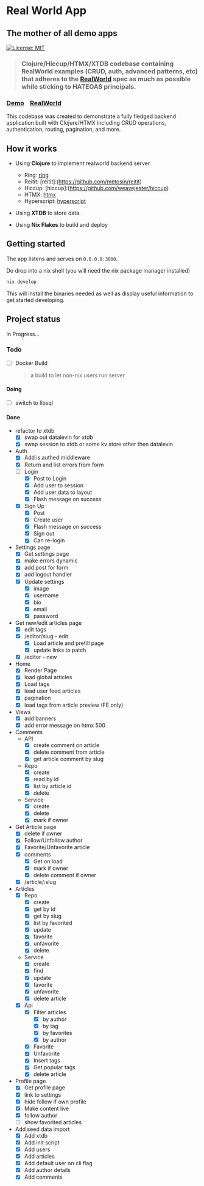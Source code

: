 # Real World App

## The mother of all demo apps

[![License: MIT](https://img.shields.io/badge/License-MIT-yellow.svg)](https://github.com/raahii/golang-grpc-realworld-example/blob/master/LICENSE)

> ### Clojure/Hiccup/HTMX/XTDB codebase containing RealWorld examples (CRUD, auth, advanced patterns, etc) that adheres to the [RealWorld](https://github.com/gothinkster/realworld) spec as much as possible while sticking to HATEOAS principals.

### [Demo](https://github.com/gothinkster/realworld)&nbsp;&nbsp;&nbsp;&nbsp;[RealWorld](https://github.com/gothinkster/realworld)

This codebase was created to demonstrate a fully fledged backend application built with Clojure/HTMX including CRUD operations, authentication, routing, pagination, and more.

## How it works

- Using **Clojure** to implement realworld backend server.

  - Ring: [ring](https://github.com/ring-clojure/ring)
  - Reitit: [reitit]:(https://github.com/metosin/reitit)
  - Hiccup: [hiccup]:(https://github.com/weavejester/hiccup)
  - HTMX: [htmx](https://htmx.org/)
  - Hyperscript: [hyperscript](https://hyperscript.org/)

- Using **XTDB** to store data.
- Using **Nix Flakes** to build and deploy

## Getting started

The app listens and serves on `0.0.0.0:3000`.

Do drop into a nix shell (you will need the nix package manager installed)

```bash
nix develop
```

This will install the binaries needed as well as display useful information to get started developing.

## Project status

In Progress...

### Todo

- [ ] Docker Build
  > a build to let non-nix users run server

#### Doing

- [ ] switch to libsql

#### Done

- refactor to xtdb
  - [x] swap out datalevin for xtdb
  - [x] swap session to xtdb or some kv store other then datalevin
- Auth
  - [x] Add is authed middleware
  - [x] Return and list errors from form
  - [ ] Login
    - [x] Post to Login
    - [x] Add user to session
    - [x] Add user data to layout
    - [x] Flash message on success
  - [x] Sign Up
    - [x] Post
    - [x] Create user
    - [x] Flash message on success
    - [x] Sign out
    - [x] Can re-login
- Settings page
  - [x] Get settings page
  - [x] make errors dynamic
  - [x] add post for form
  - [x] add logout handler
  - [x] Update settings
    - [x] image
    - [x] username
    - [x] bio
    - [x] email
    - [x] password
- Get new/edit articles page
  - [x] edit tags
  - [x] /editor/slug - edit
    - [x] Load article and prefill page
    - [x] update links to patch
  - [x] /editor - new
- Home
  - [x] Render Page
  - [x] load global articles
  - [x] Load tags
  - [x] load user feed articles
  - [x] pagination
  - [x] load tags from article preview (FE only)
- Views
  - [x] add banners
  - [x] add error message on htmx 500
- Comments
  - API
    - [x] create comment on article
    - [x] delete comment from article
    - [x] get article comment by slug
  - Repo
    - [x] create
    - [x] read by id
    - [x] list by article id
    - [x] delete
  - Service
    - [x] create
    - [x] delete
    - [x] mark if owner
- Get Article page
  - [x] delete if owner
  - [x] Follow/Unfollow author
  - [x] Favorite/Unfavorite article
  - [x] comments
    - [x] Get on load
    - [x] mark if owner
    - [x] delete comment if owner
  - [x] /article/:slug
- Articles 
  - [x] Repo
    - [x] create
    - [x] get by id
    - [x] get by slug
    - [x] list by favorited
    - [x] update
    - [x] favorite
    - [x] unfavorite
    - [x] delete
  - Service
    - [x] create
    - [x] find
    - [x] update
    - [x] favorite
    - [x] unfavorite
    - [x] delete article
  - [x] Api
    - [x] Filter articles
      - [x] by author
      - [x] by tag
      - [x] by favorites
      - [x] by author
    - [x] Favorite
    - [x] Unfavorite
    - [x] Insert tags
    - [x] Get popular tags
    - [x] delete article
- Profile page
  - [x] Get profile page
  - [x] link to settings
  - [x] hide follow if own profile
  - [x] Make content live
  - [x] follow author
  - [ ] show favorited articles
- Add seed data import
  - [x] Add xtdb
  - [x] Add init script
  - [x] Add users
  - [x] Add articles
  - [x] Add default user on cli flag
  - [x] Add author details
  - [x] Add comments
